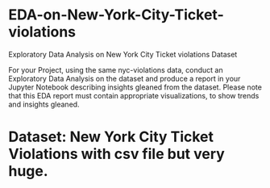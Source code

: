 # EDA-on-New-York-City-Ticket-violations
Exploratory Data Analysis on New York City Ticket violations Dataset


For your Project, using the same nyc-violations data, conduct an Exploratory Data Analysis on the dataset and produce a report in your Jupyter Notebook describing insights gleaned from the dataset. Please note that this EDA report must contain appropriate visualizations, to show trends and insights gleaned.



# Dataset: New York City Ticket Violations with csv file but very huge.
